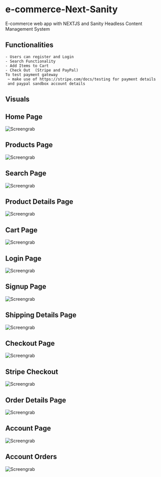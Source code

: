 # e-commerce-Next-Sanity
E-commerce web app with NEXTJS and Sanity Headless Content Management System


## Functionalities 

  ```
  - Users can register and Login
  - Search Functionality
  - Add Items to Cart
  - Check Out  (Stripe and PayPal) 
  To test payment gateway
   ~ make use of https://stripe.com/docs/testing for payment details
   and paypal sandbox account details
  ```
## Visuals

## Home Page
![Screengrab](/screens/xoculus.png) 



## Products Page
![Screengrab](/screens/products.png) 



## Search Page
![Screengrab](/screens/search.png) 




## Product Details Page
![Screengrab](/screens/productdetails.png) 

## Cart Page
![Screengrab](/screens/cart.png) 

## Login Page
![Screengrab](/screens/login.png) 

## Signup Page
![Screengrab](/screens/signup.png) 


## Shipping Details Page
![Screengrab](/screens/shipdetails.png) 

## Checkout Page
![Screengrab](/screens/checkout.png) 

## Stripe Checkout 
![Screengrab](/screens/stripe.png) 

## Order Details Page
![Screengrab](/screens/orderdetails.png) 

## Account Page
![Screengrab](/screens/account.png) 

## Account Orders
![Screengrab](/screens/account-orders.png) 

